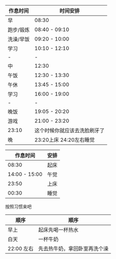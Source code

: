 | 作息时间  | 时间安排                |
| --------- | ----------------------- |
| 早        | 08:30                   |
| 跑步/锻炼 | 08:40 - 09:10           |
| 洗澡/早饭 | 09:20 - 10:00           |
| 学习      | 10:10 - 12:10           |
| -         | -                       |
| 中        | 12:30                   |
| 午饭      | 12:30 - 13:30           |
| 午休      | 13:45 - 15:00           |
| 学习      | 16:00 - 19:00           |
| -         | -                       |
| 晚饭      | 19:05 - 20:20           |
| 游戏      | 21:00 - 23:20           |
|     23:10    |  这个时候你就应该去洗脸刷牙了  |
| 晚        | 23:20上床 24:20左右睡觉 |



| 作息时间      | 安排 |
| ------------- | ---- |
| 08:30         | 起床 |
| 14:00 - 15:00 | 午觉 |
| 23:50         | 上床 |
| 00:30         | 睡觉 | 



按照习惯来吧

| 顺序       | 顺序                         |
| ---------- | ---------------------------- |
| 早上       | 起床先喝一杯热水             |
| 白天       | 一杯牛奶                     |
| 22:00 左右 | 先去热牛奶，拿回卧室再洗个澡 |

